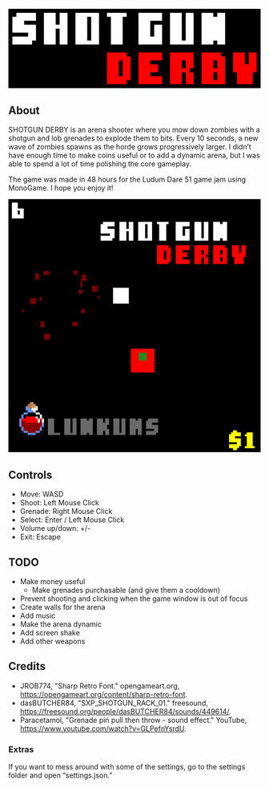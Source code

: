 <p align="center">
  <img src="./docs/images/title.png" alt="The words SHOTGUN DERBY in pixel art lettering"/>
</p>

## About

SHOTGUN DERBY is an arena shooter where you mow down zombies with a shotgun and lob grenades to explode them to bits.  Every 10 seconds, a new wave of zombies spawns as the horde grows progressively larger. I didn’t have enough time to make coins useful or to add a dynamic arena, but I was able to spend a lot of time polishing the core gameplay.

The game was made in 48 hours for the Ludum Dare 51 game jam using MonoGame. I hope you enjoy it!

<p align="center">
  <img src="./docs/images/coverplusplus.png" alt="The words SHOTGUN DERBY in pixel art lettering"/>
</p>

## Controls

- Move: WASD
- Shoot: Left Mouse Click
- Grenade: Right Mouse Click
- Select: Enter / Left Mouse Click
- Volume up/down: +/-
- Exit: Escape

## TODO

- Make money useful
  - Make grenades purchasable (and give them a cooldown)
- Prevent shooting and clicking when the game window is out of focus
- Create walls for the arena
- Add music
- Make the arena dynamic
- Add screen shake
- Add other weapons

## Credits

- JROB774, "Sharp Retro Font." opengameart.org, https://opengameart.org/content/sharp-retro-font.
- dasBUTCHER84, "SXP_SHOTGUN_RACK_01." freesound, https://freesound.org/people/dasBUTCHER84/sounds/449614/.
- Paracetamol, "Grenade pin pull then throw - sound effect." YouTube, https://www.youtube.com/watch?v=GLPefnYsrdU.

### Extras

If you want to mess around with some of the settings, go to the settings folder and open “settings.json.”
